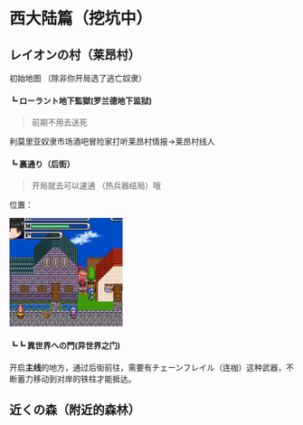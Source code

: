 # 西大陆篇（挖坑中）

## レイオンの村（莱昂村）
初始地图
<span class="hidden">（除非你开局选了逃亡奴隶）</span>

#### ┗ ローラント地下監獄(罗兰德地下监狱)

>  前期不用去送死

利莫里亚奴隶市场酒吧冒险家打听莱昂村情报->莱昂村线人

#### ┗  裏通り（后街）
>  开局就去可以速通 <span class="hidden">（热兵器结局）</span>哦

位置：

![后街](../images/map/后街.png)

#### ┗┗ 異世界への門(异世界之门)
开启**主线**的地方，通过后街前往，需要有チェーンフレイル（连枷）这种武器，不断蓄力移动到对岸的铁柱才能抵达。



## 近くの森（附近的森林）



